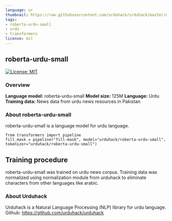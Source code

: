 ```yaml
---
language: ur
thumbnail: https://raw.githubusercontent.com/urduhack/urduhack/master/docs/_static/urduhack.png
tags:
- roberta-urdu-small
- urdu
- transformers
license: mit
---
```

## roberta-urdu-small

[![License: MIT](https://img.shields.io/badge/license-MIT-blue.svg)](https://github.com/urduhack/urduhack/blob/master/LICENSE)
### Overview
**Language model:** roberta-urdu-small
**Model size:** 125M
**Language:** Urdu
**Training data:** News data from urdu news resources in Pakistan
### About roberta-urdu-small
roberta-urdu-small is a language model for urdu language.
```
from transformers import pipeline
fill_mask = pipeline("fill-mask", model="urduhack/roberta-urdu-small", tokenizer="urduhack/roberta-urdu-small")
```
## Training procedure
roberta-urdu-small was trained on urdu news corpus. Training data was normalized using normalization module from
urduhack to eliminate characters from other languages like arabic.

### About Urduhack
Urduhack is a Natural Language Processing (NLP) library for urdu language.
Github: https://github.com/urduhack/urduhack
